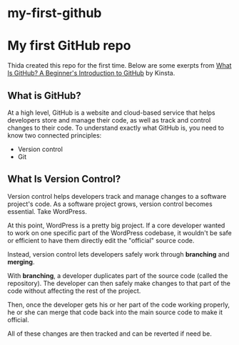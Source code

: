 # my-first-github
# My first GitHub repo 

Thida created this repo for the first time. Below are some exerpts from [What Is GitHub? A Beginner's Introduction to GitHub](https://kinsta.com/knowledgebase/what-is-github/) by Kinsta.

## What is GitHub? 

At a high level, GitHub is a website and cloud-based service that helps developers store and manage their code, as well as track and control changes to their code. To understand exactly what GitHub is, you need to know two connected principles:

- Version control
- Git

## What Is Version Control?

Version control helps developers track and manage changes to a software project's code. As a software project grows, version control becomes essential. Take WordPress.

At this point, WordPress is a pretty big project. If a core developer wanted to work on one specific part of the WordPress codebase, it wouldn't be safe or efficient to have them directly edit the "official" source code.

Instead, version control lets developers safely work through **branching** and **merging**.

With **branching**, a developer duplicates part of the source code (called the repository). The developer can then safely make changes to that part of the code without affecting the rest of the project.

Then, once the developer gets his or her part of the code working properly, he or she can merge that code back into the main source code to make it official.

All of these changes are then tracked and can be reverted if need be.